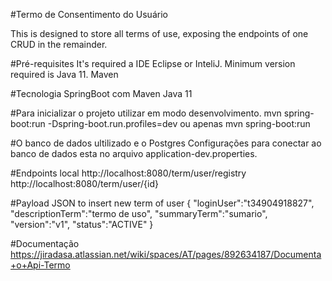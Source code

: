 #Termo de Consentimento do Usuário

   This is designed to store all terms of use, exposing the endpoints of one CRUD in the remainder.

#Pré-requisites
   It's required a IDE Eclipse or InteliJ.
   Minimum version required is Java 11.
   Maven

#Tecnologia
SpringBoot com Maven 
Java 11

#Para inicializar o projeto utilizar em modo desenvolvimento.
 mvn spring-boot:run -Dspring-boot.run.profiles=dev
 ou apenas mvn spring-boot:run

#O banco de dados ultilizado e o Postgres
Configurações para conectar ao banco de dados esta no arquivo application-dev.properties.
  
 
#Endpoints local
http://localhost:8080/term/user/registry
http://localhost:8080/term/user/{id}
 
#Payload JSON to insert new term of user
{
	 "loginUser":"t34904918827",
	 "descriptionTerm":"termo de uso",
	 "summaryTerm":"sumario",
	 "version":"v1",
	 "status":"ACTIVE"
}

#Documentação
https://jiradasa.atlassian.net/wiki/spaces/AT/pages/892634187/Documenta+o+Api-Termo



 
 